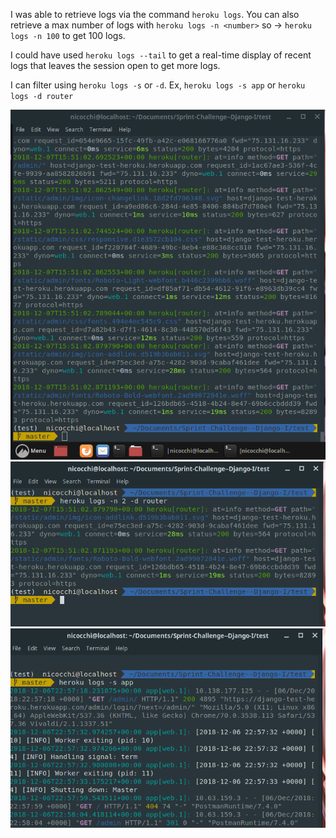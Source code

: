 I was able to retrieve logs via the command `heroku logs`. You can also retrieve a max
number of logs with `heroku logs -n <number>` so -> `heroku logs -n 100` to get 100 logs.

I could have used `heroku logs --tail` to get a real-time display of recent logs that leaves
the session open to get more logs.

I can filter using `heroku logs -s` or `-d`. Ex, `heroku logs -s app` or `heroku logs -d router`

![Logs](/imgs/heroku_logs_01.png)
![Logs_Router](/imgs/heroku_logs_router.png)
![Logs_Source](/imgs/heroku_logs_source.png)